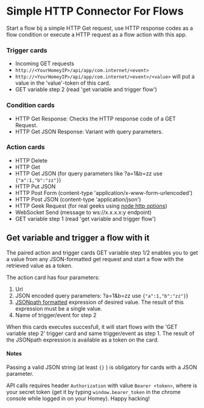 # Simple HTTP Connector For Flows

Start a flow bij a simple HTTP Get request, use HTTP response codes as a flow
condition or execute a HTTP request as a flow action with this app.

### Trigger cards
- Incoming GET requests
 - ```http://<YourHomeyIP>/api/app/com.internet/<event>```
 - ```http://<YourHomeyIP>/api/app/com.internet/<event>/<value>``` will put a value in the 'value'-token of this card.
- GET variable step 2 (read 'get variable and trigger flow')

### Condition cards
- HTTP Get Response: Checks the HTTP response code of a GET Request.
- HTTP Get JSON Response: Variant with query parameters.

### Action cards
- HTTP Delete
- HTTP Get
- HTTP Get JSON (for query parameters like ?a=1&b=zz use ```{"a":1,"b":"zz"}```)
- HTTP Put JSON
- HTTP Post Form (content-type 'application/x-www-form-urlencoded')
- HTTP Post JSON (content-type 'application/json')
- HTTP Geek Request (for real geeks using [node http options](https://nodejs.org/api/http.html#http_http_request_options_callback))
- WebSocket Send (message to ws://x.x.x.x:y endpoint)
- GET variable step 1 (read 'get variable and trigger flow')

## Get variable and trigger a flow with it
The paired action and trigger cards GET variable step 1/2 enables you to get a value from any JSON-formatted get request and start a flow with the retrieved value as a token.

The action card has four parameters:
 1. Url
 2. JSON encoded query parameters: ?a=1&b=zz use ```{"a":1,"b":"zz"}```)
 3. [JSONpath formatted](http://jsonpath.com/) expression of desired value. The result of this expression must be a single value.
 4. Name of trigger/event for step 2

When this cards executes succesfull, it will start flows with the 'GET variable step 2' trigger card and same trigger/event as step 1. The result of the JSONpath expression is available as a token on the card.

#### Notes   
  Passing a valid JSON string (at least ```{}``` ) is obligatory for cards with a JSON parameter.

  API calls requires header ```Authorization``` with value ```Bearer <token>```, where <token> is your secret token (get it by typing ```window.bearer_token``` in the chrome console while logged in on your Homey).
    Happy hacking!
